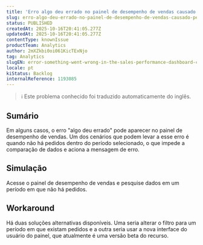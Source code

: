 ```yaml
---
title: 'Erro algo deu errado no painel de desempenho de vendas causado pela ausência de pedidos no período filtrado'
slug: erro-algo-deu-errado-no-painel-de-desempenho-de-vendas-causado-pela-ausencia-de-pedidos-no-periodo-filtrado
status: PUBLISHED
createdAt: 2025-10-16T20:41:05.277Z
updatedAt: 2025-10-16T20:41:05.277Z
contentType: knownIssue
productTeam: Analytics
author: 2mXZkbi0oi061KicTExNjo
tag: Analytics
slugEN: error-something-went-wrong-in-the-sales-performance-dashboard-caused-by-no-orders-in-the-filtered-period
locale: pt
kiStatus: Backlog
internalReference: 1193085
---
```


>ℹ️ Este problema conhecido foi traduzido automaticamente do inglês.

## Sumário


Em alguns casos, o erro "algo deu errado" pode aparecer no painel de desempenho de vendas. Um dos cenários que podem levar a esse erro é quando não há pedidos dentro do período selecionado, o que impede a comparação de dados e aciona a mensagem de erro.
## Simulação


Acesse o painel de desempenho de vendas e pesquise dados em um período em que não há pedidos.


## Workaround


Há duas soluções alternativas disponíveis. Uma seria alterar o filtro para um período em que existam pedidos e a outra seria usar a nova interface do usuário do painel, que atualmente é uma versão beta do recurso.



